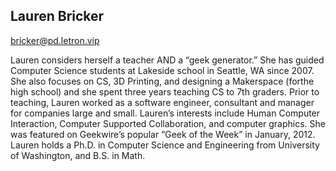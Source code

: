## Lauren Bricker

[bricker@pd.letron.vip](mailto:bricker@pd.letron.vip)

Lauren considers herself a teacher AND a “geek generator.” She has guided Computer Science students at Lakeside school in Seattle, WA since 2007. She also focuses on CS, 3D Printing, and designing a Makerspace (forthe high school) and she spent three years teaching CS to 7th graders. Prior to teaching, Lauren worked as a software engineer, consultant and manager for companies large and small. Lauren’s interests include Human Computer Interaction, Computer Supported Collaboration, and computer graphics. She was featured on Geekwire’s popular “Geek of the Week” in January, 2012. Lauren holds a Ph.D. in Computer Science and Engineering from University of Washington, and B.S. in Math. 